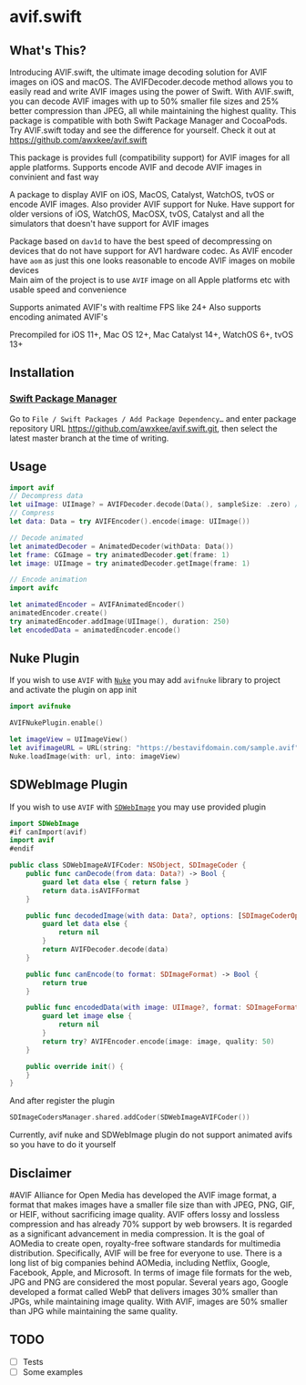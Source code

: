 # avif.swift

## What's This?
Introducing AVIF.swift, the ultimate image decoding solution for AVIF images on iOS and macOS. The AVIFDecoder.decode method allows you to easily read and write AVIF images using the power of Swift. With AVIF.swift, you can decode AVIF images with up to 50% smaller file sizes and 25% better compression than JPEG, all while maintaining the highest quality. This package is compatible with both Swift Package Manager and CocoaPods. Try AVIF.swift today and see the difference for yourself. Check it out at https://github.com/awxkee/avif.swift

This package is provides full (compatibility support) for AVIF images for all apple platforms. Supports encode AVIF and decode AVIF images in convinient and fast way

A package to display AVIF on iOS, MacOS, Catalyst, WatchOS, tvOS or encode AVIF images. Also provider AVIF support for Nuke. Have support for older versions of iOS, WatchOS, MacOSX, tvOS, Catalyst and all the simulators that doesn't have support for AVIF images

Package based on `dav1d` to have the best speed of decompressing on devices that do not have support for AV1 hardware codec.
As AVIF encoder have `aom` as just this one looks reasonable to encode AVIF images on mobile devices
</br>
Main aim of the project is to use `AVIF` image on all Apple platforms etc with usable speed and convenience

Supports animated AVIF's with realtime FPS like 24+
Also supports encoding animated AVIF's

Precompiled for iOS 11+, Mac OS 12+, Mac Catalyst 14+, WatchOS 6+, tvOS 13+

## Installation

### [Swift Package Manager](https://swift.org/package-manager/)

Go to `File / Swift Packages / Add Package Dependency…`
and enter package repository URL https://github.com/awxkee/avif.swift.git, then select the latest master branch
at the time of writing.

## Usage

```swift
import avif
// Decompress data
let uiImage: UIImage? = AVIFDecoder.decode(Data(), sampleSize: .zero) // or any max CGSize of image
// Compress
let data: Data = try AVIFEncoder().encode(image: UIImage())

// Decode animated
let animatedDecoder = AnimatedDecoder(withData: Data())
let frame: CGImage = try animatedDecoder.get(frame: 1)
let image: UIImage = try animatedDecoder.getImage(frame: 1) 

// Encode animation
import avifc

let animatedEncoder = AVIFAnimatedEncoder()
animatedEncoder.create()
try animatedEncoder.addImage(UIImage(), duration: 250)
let encodedData = animatedEncoder.encode()
```

## Nuke Plugin

If you wish to use `AVIF` with <a href="https://github.com/kean/Nuke" target="_blank">`Nuke`</a> you may add `avifnuke` library to project and activate the plugin on app init

```swift
import avifnuke

AVIFNukePlugin.enable()

let imageView = UIImageView()
let avifimageURL = URL(string: "https://bestavifdomain.com/sample.avif")!
Nuke.loadImage(with: url, into: imageView)
```

## SDWebImage Plugin
If you wish to use `AVIF`  with <a href="https://github.com/SDWebImage/SDWebImage" target="_blank">`SDWebImage`</a> you may use provided plugin

```swift
import SDWebImage
#if canImport(avif)
import avif
#endif

public class SDWebImageAVIFCoder: NSObject, SDImageCoder {
    public func canDecode(from data: Data?) -> Bool {
        guard let data else { return false }
        return data.isAVIFFormat
    }

    public func decodedImage(with data: Data?, options: [SDImageCoderOption : Any]? = nil) -> UIImage? {
        guard let data else {
            return nil
        }
        return AVIFDecoder.decode(data)
    }

    public func canEncode(to format: SDImageFormat) -> Bool {
        return true
    }

    public func encodedData(with image: UIImage?, format: SDImageFormat, options: [SDImageCoderOption : Any]? = nil) -> Data? {
        guard let image else {
            return nil
        }
        return try? AVIFEncoder.encode(image: image, quality: 50)
    }

    public override init() {
    }
}
```

And after register the plugin
```swift
SDImageCodersManager.shared.addCoder(SDWebImageAVIFCoder())
```

Currently, avif nuke and SDWebImage plugin do not support animated avifs so you have to do it yourself

## Disclaimer

#AVIF
Alliance for Open Media has developed the AVIF image format, a format that makes images have a smaller file size than with JPEG, PNG, GIF, or HEIF, without sacrificing image quality. AVIF offers lossy and lossless compression and has already 70% support by web browsers. It is regarded as a significant advancement in media compression. It is the goal of AOMedia to create open, royalty-free software standards for multimedia distribution. Specifically, AVIF will be free for everyone to use. There is a long list of big companies behind AOMedia, including Netflix, Google, Facebook, Apple, and Microsoft. In terms of image file formats for the web, JPG and PNG are considered the most popular. Several years ago, Google developed a format called WebP that delivers images 30% smaller than JPGs, while maintaining image quality. With AVIF, images are 50% smaller than JPG while maintaining the same quality.

## TODO
- [ ] Tests
- [ ] Some examples 
